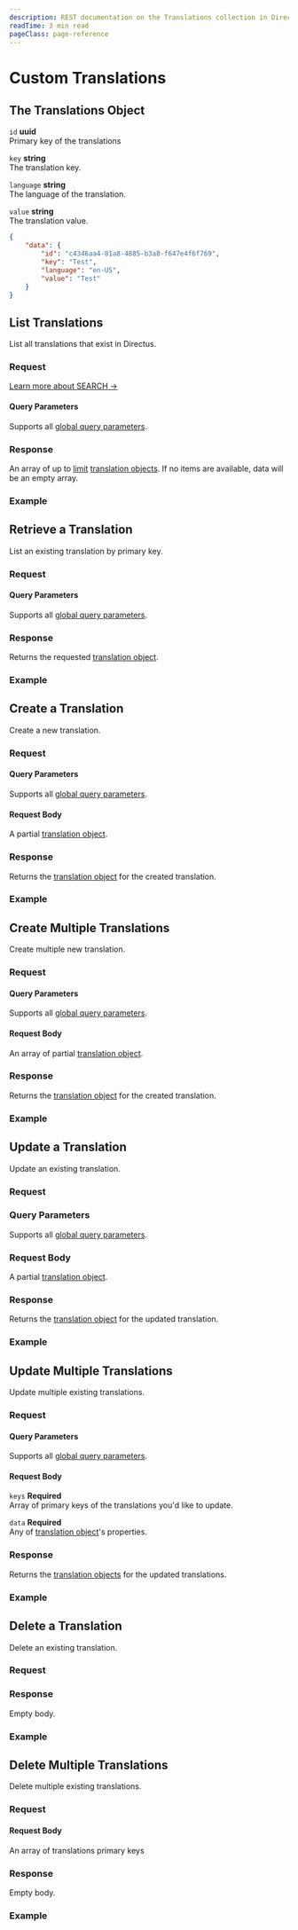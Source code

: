 ```yaml
---
description: REST documentation on the Translations collection in Directus.
readTime: 3 min read
pageClass: page-reference
---
```


# Custom Translations

## The Translations Object

`id` **uuid**\
Primary key of the translations

`key` **string**\
The translation key.

`language` **string**\
The language of the translation.

`value` **string**\
The translation value.

```json
{
	"data": {
		"id": "c4346aa4-81a8-4885-b3a8-f647e4f6f769",
		"key": "Test",
		"language": "en-US",
		"value": "Test"
	}
}
```

## List Translations

List all translations that exist in Directus.

### Request

<SnippetToggler :choices="['REST', 'SDK']" label="API">
<template #rest>

`GET /translations`

`SEARCH /translations`

</template>
<template #sdk>

```js
import { createDirectus } from '@directus/sdk';
import { rest, readTranslations } from '@directus/sdk/rest';

const client = createDirectus('https://directus.example.com').with(rest());

const result = await client.request(
	readTranslations({
		fields: ['*'],
	})
);
```

</template>
</SnippetToggler>

[Learn more about SEARCH ->](/reference/introduction#search-http-method)

#### Query Parameters

Supports all [global query parameters](/reference/query).

### Response

An array of up to [limit](/reference/query#limit) [translation objects](#the-translations-object). If no items are
available, data will be an empty array.

### Example

<SnippetToggler :choices="['REST', 'SDK']" label="API">
<template #rest>

`GET /translations`

`SEARCH /translations`

</template>
<template #sdk>

```js
import { createDirectus } from '@directus/sdk';
import { rest, readTranslations } from '@directus/sdk/rest';

const client = createDirectus('https://directus.example.com').with(rest());

const result = await client.request(
	readTranslations({
		fields: ['*'],
	})
);
```

</template>
</SnippetToggler>

## Retrieve a Translation

List an existing translation by primary key.

### Request

<SnippetToggler :choices="['REST', 'SDK']" label="API">
<template #rest>

`GET /translations/:id`

</template>
<template #sdk>

```js
import { createDirectus } from '@directus/sdk';
import { rest, readTranslation } from '@directus/sdk/rest';

const client = createDirectus('https://directus.example.com').with(rest());

const result = await client.request(
	readTranslation('translation_id', {
		fields: ['*'],
	})
);
```

</template>
</SnippetToggler>

#### Query Parameters

Supports all [global query parameters](/reference/query).

### Response

Returns the requested [translation object](#the-translations-object).

### Example

<SnippetToggler :choices="['REST', 'SDK']" label="API">
<template #rest>

`GET /translations/2fc325fb-299b-4d20-a9e7-a34349dee8b2`

</template>
<template #sdk>

```js
import { createDirectus } from '@directus/sdk';
import { rest, readTranslation } from '@directus/sdk/rest';

const client = createDirectus('https://directus.example.com').with(rest());

const result = await client.request(
	readTranslation('7b8c250a-6864-480f-b230-a4035d155123', {
		fields: ['*'],
	})
);
```

</template>
</SnippetToggler>

## Create a Translation

Create a new translation.

### Request

<SnippetToggler :choices="['REST', 'SDK']" label="API">
<template #rest>

`POST /translations`

```json
{
	"translation_field_1": "value_1",
	"translation_field_2": "value_2",
	"translation_field_3": "value_3"
}
```

</template>
<template #sdk>

```js
import { createDirectus } from '@directus/sdk';
import { rest, createTranslation } from '@directus/sdk/rest';

const client = createDirectus('https://directus.example.com').with(rest());

const result = await client.request(
	createTranslation({
		translation_field_1: 'value_1',
		translation_field_2: 'value_2',
		translation_field_3: 'value_3',
	})
);
```

</template>
</SnippetToggler>

#### Query Parameters

Supports all [global query parameters](/reference/query).

#### Request Body

A partial [translation object](#the-translations-object).

### Response

Returns the [translation object](#the-translations-object) for the created translation.

### Example

<SnippetToggler :choices="['REST', 'SDK']" label="API">
<template #rest>

`POST /translations`

```json
{
	"key": "Test",
	"language": "en-US",
	"value": "My Test"
}
```

</template>
<template #sdk>

```js
import { createDirectus } from '@directus/sdk';
import { rest, createTranslation } from '@directus/sdk/rest';

const client = createDirectus('https://directus.example.com').with(rest());

const result = await client.request(
	createTranslation({
		language: 'fr_FR',
		key: 'test',
		value: 'test',
	})
);
```

</template>
</SnippetToggler>

## Create Multiple Translations

Create multiple new translation.

### Request

<SnippetToggler :choices="['REST', 'SDK']" label="API">
<template #rest>

`POST /translations`

```json
[
	{
		"translation_1_field_1": "value_1",
		"translation_1_field_2": "value_2",
		"translation_1_field_3": "value_3"
	},
	{
		"translation_2_field_1": "value_4",
		"translation_2_field_2": "value_5",
		"translation_2_field_3": "value_6"
	}
]
```

</template>
<template #sdk>

```js
import { createDirectus } from '@directus/sdk';
import { rest, createTranslations } from '@directus/sdk/rest';

const client = createDirectus('https://directus.example.com').with(rest());

const result = await client.request(
	createTranslations([
		{
			translation_1_field_1: 'value_1',
			translation_1_field_2: 'value_2',
			translation_1_field_3: 'value_3',
		},
		{
			translation_2_field_1: 'value_4',
			translation_2_field_2: 'value_5',
			translation_2_field_3: 'value_6',
		},
	])
);
```

</template>
</SnippetToggler>

#### Query Parameters

Supports all [global query parameters](/reference/query).

#### Request Body

An array of partial [translation object](#the-translations-object).

### Response

Returns the [translation object](#the-translations-object) for the created translation.

### Example

<SnippetToggler :choices="['REST', 'SDK']" label="API">
<template #rest>

`POST /translations`

```json
[
	{
		"key": "translation.key",
		"language": "en-US",
		"value": "My Translation"
	},
	{
		"key": "translation.key",
		"language": "en-GB",
		"value": "Another Translation"
	}
]
```

</template>
<template #sdk>

```js
import { createDirectus } from '@directus/sdk';
import { rest, createTranslations } from '@directus/sdk/rest';

const client = createDirectus('https://directus.example.com').with(rest());

const result = await client.request(
	createTranslations([
		{
			language: 'fr-FR',
			key: 'test',
			value: 'test',
		},
		{
			language: 'it-IT',
			key: 'test_2',
			value: 'test_2',
		},
	])
);
```

</template>
</SnippetToggler>

## Update a Translation

Update an existing translation.

### Request

<SnippetToggler :choices="['REST', 'SDK']" label="API">
<template #rest>

`PATCH /translations/:id`

```json
{
	"translation_object_field": "value_1"
}
```

</template>
<template #sdk>

```js
import { createDirectus } from '@directus/sdk';
import { rest, updateTranslation } from '@directus/sdk/rest';

const client = createDirectus('https://directus.example.com').with(rest());

const result = await client.request(
	updateTranslation('translation_id', {
		translation_field: 'value',
	})
);
```

</template>
</SnippetToggler>

### Query Parameters

Supports all [global query parameters](/reference/query).

### Request Body

A partial [translation object](#the-translations-object).

### Response

Returns the [translation object](#the-translations-object) for the updated translation.

### Example

<SnippetToggler :choices="['REST', 'SDK']" label="API">
<template #rest>

`PATCH /translations/2fc325fb-299b-4d20-a9e7-a34349dee8b2`

```json
{
	"value": "My Updated Translations"
}
```

</template>
<template #sdk>

```js
import { createDirectus } from '@directus/sdk';
import { rest, updateTranslation } from '@directus/sdk/rest';

const client = createDirectus('https://directus.example.com').with(rest());

const result = await client.request(
	updateTranslation('74f2aa3e-ad5c-424a-9ace-adab5ecb0fca', {
		value: 'this is the new value',
	})
);
```

</template>
</SnippetToggler>

## Update Multiple Translations

Update multiple existing translations.

### Request

<SnippetToggler :choices="['REST', 'SDK']" label="API">
<template #rest>

`PATCH /translations`

```json
{
	"keys": ["translation_1_key", "translation_2_key"],
	"data": {
		"field": "value"
	}
}
```

</template>
<template #sdk>

```js
import { createDirectus } from '@directus/sdk';
import { rest, updateTranslations } from '@directus/sdk/rest';

const client = createDirectus('https://directus.example.com').with(rest());

const result = await client.request(
	updateTranslations(['translation_1_id', 'translation_2_id'], {
		field: 'value',
	})
);
```

</template>
</SnippetToggler>

#### Query Parameters

Supports all [global query parameters](/reference/query).

#### Request Body

`keys` **Required**\
Array of primary keys of the translations you'd like to update.

`data` **Required**\
Any of [translation object](#the-translations-object)'s properties.

### Response

Returns the [translation objects](#the-translations-object) for the updated translations.

### Example

<SnippetToggler :choices="['REST', 'SDK']" label="API">
<template #rest>

`PATCH /translations`

```json
{
	"keys": ["3f2facab-7f05-4ee8-a7a3-d8b9c634a1fc", "7259bfa8-3786-45c6-8c08-cc688e7ba229"],
	"data": {
		"value": "Test Value"
	}
}
```

</template>
<template #sdk>

```js
import { createDirectus } from '@directus/sdk';
import { rest, updateTranslations } from '@directus/sdk/rest';

const client = createDirectus('https://directus.example.com').with(rest());

const result = await client.request(
	updateTranslations(['91be30ed-4f4e-481f-84be-860e0c25b035', '74f2aa3e-ad5c-424a-9ace-adab5ecb0fcajj'], {
		value: 'this is the new value',
	})
);
```

</template>
</SnippetToggler>

## Delete a Translation

Delete an existing translation.

### Request

<SnippetToggler :choices="['REST', 'SDK']" label="API">
<template #rest>

`DELETE /translations/:id`

</template>
<template #sdk>

```js
import { createDirectus } from '@directus/sdk';
import { rest, deleteTranslation } from '@directus/sdk/rest';

const client = createDirectus('https://directus.example.com').with(rest());

const result = await client.request(deleteTranslation('id'));
```

</template>
</SnippetToggler>

### Response

Empty body.

### Example

<SnippetToggler :choices="['REST', 'SDK']" label="API">
<template #rest>

`DELETE /translations/12204ee2-2c82-4d9a-b044-2f4842a11dba`

</template>
<template #sdk>

```js
import { createDirectus } from '@directus/sdk';
import { rest, deleteTranslation } from '@directus/sdk/rest';

const client = createDirectus('https://directus.example.com').with(rest());

const result = await client.request(deleteTranslation('91be30ed-4f4e-481f-84be-860e0c25b035'));
```

</template>
</SnippetToggler>

## Delete Multiple Translations

Delete multiple existing translations.

### Request

<SnippetToggler :choices="['REST', 'SDK']" label="API">
<template #rest>

`DELETE /translations`

```json
["translation_1_key", "translation_2_key", "translation_3_key"]
```

</template>
<template #sdk>

```js
import { createDirectus } from '@directus/sdk';
import { rest, deleteTranslations } from '@directus/sdk/rest';

const client = createDirectus('https://directus.example.com').with(rest());

const result = await client.request(
	deleteTranslations(['translation_1_key', 'translation_2_key', 'translation_3_key'])
);
```

</template>
</SnippetToggler>

#### Request Body

An array of translations primary keys

### Response

Empty body.

### Example

<SnippetToggler :choices="['REST', 'SDK']" label="API">
<template #rest>

`DELETE /translations`

```json
["25821236-8c2a-4f89-8fdc-c7d01f35877d", "02b9486e-4273-4fd5-b94b-e18fd923d1ed", "7d62f1e9-a83f-407b-84f8-1c184f014501"]
```

</template>
<template #sdk>

```js
import { createDirectus } from '@directus/sdk';
import { rest, deleteTranslations } from '@directus/sdk/rest';

const client = createDirectus('https://directus.example.com').with(rest());

const result = await client.request(
	deleteTranslations([
		'25821236-8c2a-4f89-8fdc-c7d01f35877d',
		'02b9486e-4273-4fd5-b94b-e18fd923d1ed',
		'7d62f1e9-a83f-407b-84f8-1c184f014501',
	])
);
```

</template>
</SnippetToggler>
